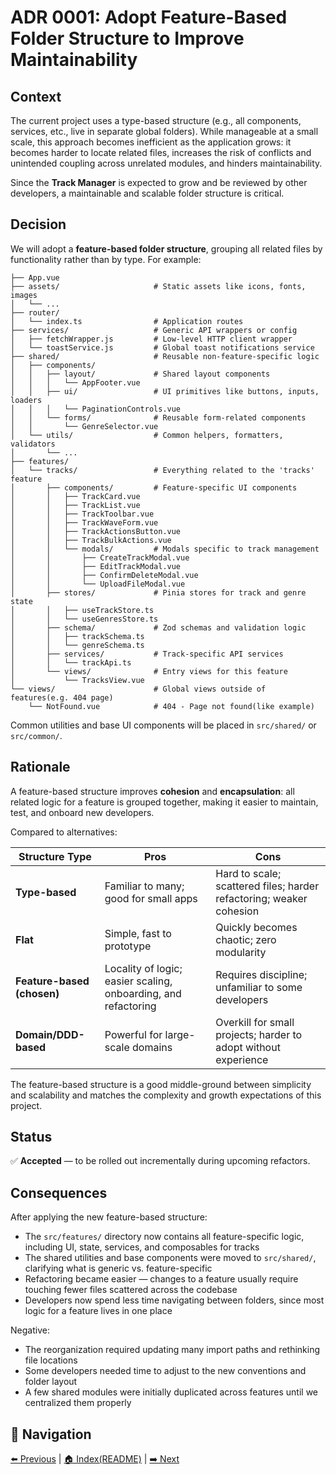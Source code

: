 # ADR 0001: Adopt Feature-Based Folder Structure to Improve Maintainability

## Context

The current project uses a type-based structure (e.g., all components, services, etc., live in separate global folders). While manageable at a small scale, this approach becomes inefficient as the application grows: it becomes harder to locate related files, increases the risk of conflicts and unintended coupling across unrelated modules, and hinders maintainability.

Since the **Track Manager** is expected to grow and be reviewed by other developers, a maintainable and scalable folder structure is critical.

## Decision

We will adopt a **feature-based folder structure**, grouping all related files by functionality rather than by type. For example:

```src/
├── App.vue
├── assets/                     # Static assets like icons, fonts, images
│   └── ...
├── router/
│   └── index.ts                # Application routes
├── services/                   # Generic API wrappers or config
│   ├── fetchWrapper.js         # Low-level HTTP client wrapper
│   └── toastService.js         # Global toast notifications service
├── shared/                     # Reusable non-feature-specific logic
│   ├── components/
│   │   ├── layout/             # Shared layout components
│   │   │   └── AppFooter.vue
│   │   ├── ui/                 # UI primitives like buttons, inputs, loaders
│   │   │   └── PaginationControls.vue
│   │   └── forms/              # Reusable form-related components
│   │       └── GenreSelector.vue
│   └── utils/                  # Common helpers, formatters, validators
│       └── ...
├── features/
│   └── tracks/                 # Everything related to the 'tracks' feature
│       ├── components/         # Feature-specific UI components
│       │   ├── TrackCard.vue
│       │   ├── TrackList.vue
│       │   ├── TrackToolbar.vue
│       │   ├── TrackWaveForm.vue
│       │   ├── TrackActionsButton.vue
│       │   ├── TrackBulkActions.vue
│       │   └── modals/         # Modals specific to track management
│       │       ├── CreateTrackModal.vue
│       │       ├── EditTrackModal.vue
│       │       ├── ConfirmDeleteModal.vue
│       │       └── UploadFileModal.vue
│       ├── stores/             # Pinia stores for track and genre state
│       │   ├── useTrackStore.ts
│       │   └── useGenresStore.ts
│       ├── schema/             # Zod schemas and validation logic
│       │   ├── trackSchema.ts
│       │   └── genreSchema.ts
│       ├── services/           # Track-specific API services
│       │   └── trackApi.ts
│       └── views/              # Entry views for this feature
│           └── TracksView.vue
└── views/                      # Global views outside of features(e.g. 404 page)
    └── NotFound.vue            # 404 - Page not found(like example)

```

Common utilities and base UI components will be placed in `src/shared/` or `src/common/`.

## Rationale

A feature-based structure improves **cohesion** and **encapsulation**: all related logic for a feature is grouped together, making it easier to maintain, test, and onboard new developers.

Compared to alternatives:

| Structure Type             | Pros                                                           | Cons                                                                |
| -------------------------- | -------------------------------------------------------------- | ------------------------------------------------------------------- |
| **Type-based**             | Familiar to many; good for small apps                          | Hard to scale; scattered files; harder refactoring; weaker cohesion |
| **Flat**                   | Simple, fast to prototype                                      | Quickly becomes chaotic; zero modularity                            |
| **Feature-based (chosen)** | Locality of logic; easier scaling, onboarding, and refactoring | Requires discipline; unfamiliar to some developers                  |
| **Domain/DDD-based**       | Powerful for large-scale domains                               | Overkill for small projects; harder to adopt without experience     |

The feature-based structure is a good middle-ground between simplicity and scalability and matches the complexity and growth expectations of this project.

## Status

✅ **Accepted** — to be rolled out incrementally during upcoming refactors.

## Consequences

After applying the new feature-based structure:

- The `src/features/` directory now contains all feature-specific logic, including UI, state, services, and composables for tracks
- The shared utilities and base components were moved to `src/shared/`, clarifying what is generic vs. feature-specific
- Refactoring became easier — changes to a feature usually require touching fewer files scattered across the codebase
- Developers now spend less time navigating between folders, since most logic for a feature lives in one place

Negative:

- The reorganization required updating many import paths and rethinking file locations
- Some developers needed time to adjust to the new conventions and folder layout
- A few shared modules were initially duplicated across features until we centralized them properly

## 🧭 Navigation

[⬅️ Previous](./ADR-0000-ADRGuide.md) | [🏠 Index(README)](./adr/README.md) | [➡️ Next](./ADR-0002-LowCoupling&HighCohesion.md)
